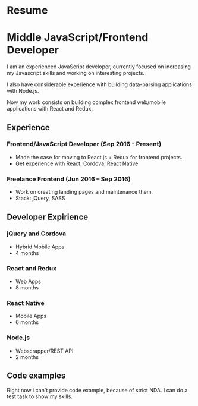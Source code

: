 # Resume

# Middle JavaScript/Frontend Developer

I am an experienced JavaScript developer, currently focused on increasing my Javascript skills and working on interesting projects.

I also have considerable experience with building data-parsing applications with Node.js.

Now my work consists on building complex frontend web/mobile applications with React and Redux.

## Experience

### Frontend/JavaScript Developer (Sep 2016 - Present)

* Made the case for moving to React.js + Redux for frontend projects.
* Get experience with React, Cordova, React Native


### Freelance Frontend (Jun 2016 – Sep 2016)

* Work on creating landing pages and maintenance them.
* Stack: jQuery, SASS


## Developer Expirience

### jQuery and Cordova
* Hybrid Mobile Apps
* 4 months

### React and Redux
* Web Apps
* 8 months

### React Native
* Mobile Apps
* 6 months

### Node.js
* Webscrapper/REST API
* 2 months

## Code examples

Right now i can't provide code example, because of strict NDA. I can do a test task to show my skills.


